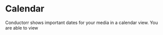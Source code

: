 # Calendar

Conductorr shows important dates for your media in a calendar view. You are able to view 

